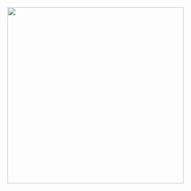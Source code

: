 <div class="d-flex flex-justify-center">
  <img class='' src='https://edgeguides.rubyonrails.org/images/getting_started/rails_welcome.png' height="400px"></img>
</div>
<!--
**mkhairi/mkhairi** is a ✨ _special_ ✨ repository because its `README.md` (this file) appears on your GitHub profile.

Here are some ideas to get you started:

- 🔭 I’m currently working on ...
- 🌱 I’m currently learning ...
- 👯 I’m looking to collaborate on ...
- 🤔 I’m looking for help with ...
- 💬 Ask me about ...
- 📫 How to reach me: ...
- 😄 Pronouns: ...
- ⚡ Fun fact: ...
-->
